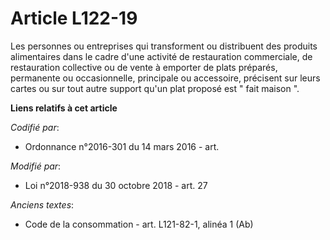 # Article L122-19

Les personnes ou entreprises qui transforment ou distribuent des produits alimentaires dans le cadre d'une activité de
restauration commerciale, de restauration collective ou de vente à emporter de plats préparés, permanente ou occasionnelle,
principale ou accessoire, précisent sur leurs cartes ou sur tout autre support qu'un plat proposé est " fait maison ".

**Liens relatifs à cet article**

_Codifié par_:

  - Ordonnance n°2016-301 du 14 mars 2016 - art.

_Modifié par_:

  - Loi n°2018-938 du 30 octobre 2018 - art. 27

_Anciens textes_:

  - Code de la consommation - art. L121-82-1, alinéa 1 (Ab)
